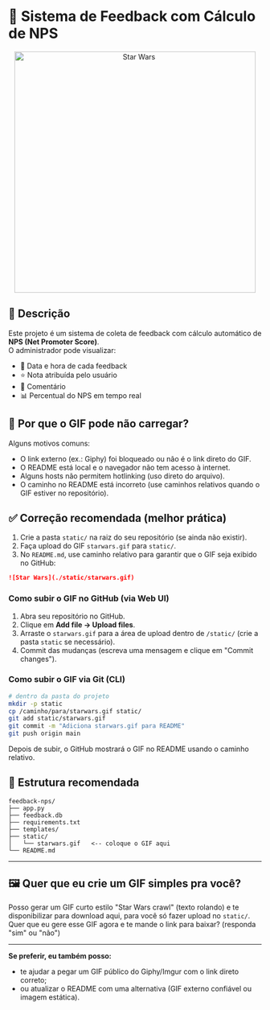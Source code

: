 # 🚀 Sistema de Feedback com Cálculo de NPS

<!-- Use um GIF local: coloque o arquivo `starwars.gif` na pasta `static/` do repositório -->
<p align="center">
  <img alt="Star Wars" src="./static/starwars.gif" width="480"/>
</p>

## 📌 Descrição
Este projeto é um sistema de coleta de feedback com cálculo automático de **NPS (Net Promoter Score)**.  
O administrador pode visualizar:
- 📅 Data e hora de cada feedback
- ⭐ Nota atribuída pelo usuário
- 💬 Comentário
- 📊 Percentual do NPS em tempo real

## 🔧 Por que o GIF pode não carregar?
Alguns motivos comuns:
- O link externo (ex.: Giphy) foi bloqueado ou não é o link direto do GIF.
- O README está local e o navegador não tem acesso à internet.
- Alguns hosts não permitem hotlinking (uso direto do arquivo).
- O caminho no README está incorreto (use caminhos relativos quando o GIF estiver no repositório).

## ✅ Correção recomendada (melhor prática)
1. Crie a pasta `static/` na raiz do seu repositório (se ainda não existir).
2. Faça upload do GIF `starwars.gif` para `static/`.
3. No `README.md`, use caminho relativo para garantir que o GIF seja exibido no GitHub:
```markdown
![Star Wars](./static/starwars.gif)
```

### Como subir o GIF no GitHub (via Web UI)
1. Abra seu repositório no GitHub.
2. Clique em **Add file → Upload files**.
3. Arraste o `starwars.gif` para a área de upload dentro de `/static/` (crie a pasta `static` se necessário).
4. Commit das mudanças (escreva uma mensagem e clique em "Commit changes").

### Como subir o GIF via Git (CLI)
```bash
# dentro da pasta do projeto
mkdir -p static
cp /caminho/para/starwars.gif static/
git add static/starwars.gif
git commit -m "Adiciona starwars.gif para README"
git push origin main
```

Depois de subir, o GitHub mostrará o GIF no README usando o caminho relativo.

## 📁 Estrutura recomendada
```
feedback-nps/
├── app.py
├── feedback.db
├── requirements.txt
├── templates/
├── static/
│   └── starwars.gif   <-- coloque o GIF aqui
└── README.md
```

---

## 🖼️ Quer que eu crie um GIF simples pra você?
Posso gerar um GIF curto estilo "Star Wars crawl" (texto rolando) e te disponibilizar para download aqui, para você só fazer upload no `static/`.  
Quer que eu gere esse GIF agora e te mande o link para baixar? (responda "sim" ou "não")

---

**Se preferir, eu também posso:**
- te ajudar a pegar um GIF público do Giphy/Imgur com o link direto correto;
- ou atualizar o README com uma alternativa (GIF externo confiável ou imagem estática).


